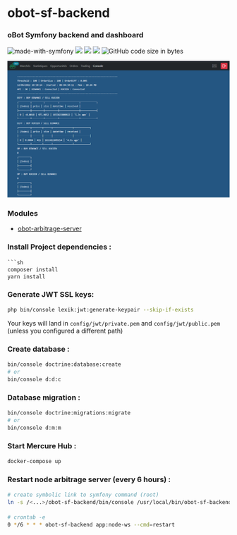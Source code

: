 # obot-sf-backend

### oBot Symfony backend and dashboard
![made-with-symfony](https://img.shields.io/badge/Made_with-Symfony-orange?style=flat) ![](https://img.shields.io/badge/Symfony_UX-red?style=flat) ![](https://img.shields.io/badge/Mercure-blue?style=flat) ![](https://img.shields.io/badge/Stimulus-green?style=flat)  ![GitHub code size in bytes](https://img.shields.io/github/languages/code-size/olivier-go/obot-sf-backend)

![screenshot](screenshot.png)
### Modules
- [obot-arbitrage-server](https://github.com/Olivier-Go/obot-arbitrage-server)

### Install Project dependencies :
```
```sh
composer install
yarn install
```

### Generate JWT SSL keys:
```sh
php bin/console lexik:jwt:generate-keypair --skip-if-exists
```

Your keys will land in `config/jwt/private.pem` and `config/jwt/public.pem` (unless you configured a different path)

### Create database :
```sh
bin/console doctrine:database:create
# or
bin/console d:d:c
```

### Database migration :
```sh
bin/console doctrine:migrations:migrate
# or
bin/console d:m:m
```

### Start Mercure Hub :
```sh
docker-compose up
```

### Restart node arbitrage server (every 6 hours) :
```sh
# create symbolic link to symfony command (root)
ln -s /<...>/obot-sf-backend/bin/console /usr/local/bin/obot-sf-backend

# crontab -e
0 */6 * * * obot-sf-backend app:node-ws --cmd=restart
```